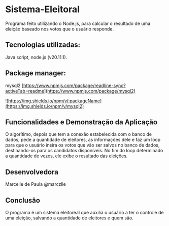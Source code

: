 # Sistema-Eleitoral
 Programa feito utilizando o Node.js, para calcular o resultado de uma eleição baseado nos votos que o usuário responde.

## Tecnologias utilizadas: 
Java script, node.js (v20.11.1). 

## Package manager:

mysql2
[https://www.npmjs.com/package/readline-sync?activeTab=readme](https://www.npmjs.com/package/mysql2)

![https://img.shields.io/npm/v/:packageName](https://img.shields.io/npm/v/mysql2) 

## Funcionalidades e Demonstração da Aplicação

 O algorítimo, depois que tem a conexão estabelecida com o banco de dados, pede a quantidade de eleitores, as informações dele e faz um loop para que o usuário insira os votos que vão ser salvos no banco de dados, destinando-os para os candidatos disponíveis. No fim do loop determinado a quantidade de vezes, ele exibe o resultado das eleições.

## Desenvolvedora

Marcelle de Paula
@marczlle

## Conclusão

O programa é um sistema eleitoreal que auxilia o usuário a ter o controle de uma eleição, salvando a quantidade de eleitores e quem são.
